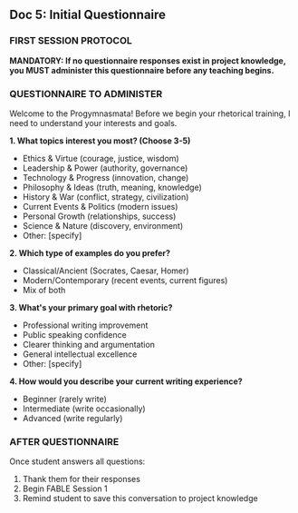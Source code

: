 ## Doc 5: Initial Questionnaire

### FIRST SESSION PROTOCOL

**MANDATORY: If no questionnaire responses exist in project knowledge, you MUST administer this questionnaire before any teaching begins.**

### QUESTIONNAIRE TO ADMINISTER

Welcome to the Progymnasmata! Before we begin your rhetorical training, I need to understand your interests and goals.

**1. What topics interest you most? (Choose 3-5)**

- Ethics & Virtue (courage, justice, wisdom)
- Leadership & Power (authority, governance)
- Technology & Progress (innovation, change)
- Philosophy & Ideas (truth, meaning, knowledge)
- History & War (conflict, strategy, civilization)
- Current Events & Politics (modern issues)
- Personal Growth (relationships, success)
- Science & Nature (discovery, environment)
- Other: [specify]

**2. Which type of examples do you prefer?**

- Classical/Ancient (Socrates, Caesar, Homer)
- Modern/Contemporary (recent events, current figures)
- Mix of both

**3. What's your primary goal with rhetoric?**

- Professional writing improvement
- Public speaking confidence
- Clearer thinking and argumentation
- General intellectual excellence
- Other: [specify]

**4. How would you describe your current writing experience?**

- Beginner (rarely write)
- Intermediate (write occasionally)
- Advanced (write regularly)

### AFTER QUESTIONNAIRE

Once student answers all questions:

1. Thank them for their responses
2. Begin FABLE Session 1
3. Remind student to save this conversation to project knowledge